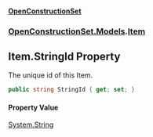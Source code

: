#### [OpenConstructionSet](index 'index')
### [OpenConstructionSet.Models](index#OpenConstructionSet_Models 'OpenConstructionSet.Models').[Item](Z9pYmp3jhG_PhNCQ0nlOeg 'OpenConstructionSet.Models.Item')
## Item.StringId Property
The unique id of this Item.  
```csharp
public string StringId { get; set; }
```
#### Property Value
[System.String](https://docs.microsoft.com/en-us/dotnet/api/System.String 'System.String')
